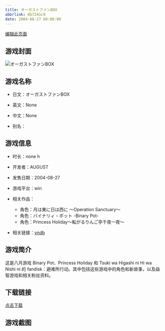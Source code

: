 ```yaml
---
title: オーガストファンBOX
abbrlink: 8b7241c9
date: 2004-08-27 00:00:00
---
```

[编辑此页面](https://github.com/ACG-3/ADV3-source/blob/main/source/_posts/games/%E3%82%AA%E3%83%BC%E3%82%AC%E3%82%B9%E3%83%88%E3%83%95%E3%82%A1%E3%83%B3BOX.md)

## 游戏封面

![オーガストファンBOX](https://pan.timero.xyz/d/onedrive/img_lib_001/%E3%82%AA%E3%83%BC%E3%82%AC%E3%82%B9%E3%83%88%E3%83%95%E3%82%A1%E3%83%B3BOX_cover.avif)


## 游戏名称

- 日文：オーガストファンBOX
- 英文：None
- 中文：None

- 别名：


## 游戏信息

- 时长：none h
- 开发者：AUGUST
- 发售日期：2004-08-27
- 游戏平台：win
- 相关作品：
   - 角色：月は東に日は西に ～Operation Sanctuary～
   - 角色：バイナリィ・ポット -Binary Pot-
   - 角色：Princess Holiday～転がるりんご亭千夜一夜～

- 相关链接：[vndb](https://vndb.org/v458)


## 游戏简介

这是八月游戏 Binary Pot、Princess Holiday 和 Tsuki wa Higashi ni Hi wa Nishi ni 的 fandisk：避难所行动。其中包括这些游戏中的角色和新故事，以及益智游戏和相关粉丝资料。


## 下载链接

[点击下载](https://pan.timero.xyz/onedrive/adv_lib_001/%E3%82%AA%E3%83%BC%E3%82%AC%E3%82%B9%E3%83%88%E3%83%95%E3%82%A1%E3%83%B3BOX)


## 游戏截图


